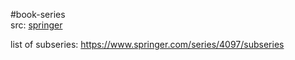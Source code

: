 #book-series  
src: [springer](https://www.springer.com/series/4097) 

list of subseries: https://www.springer.com/series/4097/subseries

